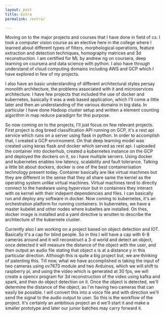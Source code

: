```yaml
---
layout: post
title: Extra
permalink: /extra/

---
```



Moving on to the major projects and courses that I have done in field of cs.
I took a computer vision course as an elective here in the college where I learned about different types of filters, morphological operations, feature extraction and detection techniques, homography matrices and 3d reconstruction. I am certified for ML by andrew ng on coursera, deep learning on coursera and data science with python. I also have through understand of cloud computing domains including AWS and GCP which I have explored in few of my projects.

I also have an basic understanding of different architectural styles persay monolith architecture, the problems associated with it and microservices architecture. I have few projects that included the use of docker and kubernetes, basically it was a web based application, which I'll come a little later and then an understanding of the various domains in big data. In particular I have done Hadoop cluster setup and written a element counting algorithm in map reduce paradigm for thsi purpose.

So now coming on to the projects, I'll just focus on few relevant projects.
First project is dog breed classification API running on GCP, it's a rest api service which runs on a server using flask in python. In order to accomplish that, I created a GCP envirnoment. On that deep learning model was created using keras flask and docker which served as rest api. I uploaded the container into dockerhub, created a kubernetes instance on the GCP and deployed the dockers on it, so i have multiple servers. Using docker and kubernetes enables low latency, scalability and fault tolerance.
Talking a little bit about dockers, docker is one of the best containerisation technology present today. Container basically are like virtual machines but they are different in the sense that they all share same the kernel as the operating system unlike virtual machines. Virtual machines tend to directly connect to the hardware using hypervisor but in containers they interact with os kernel with their indepent dependencies and files. I can basically run and deploy any software in docker. Now coming to kubernetes, it's an orchestration platform for running containers. In kubernetes, we have a master kubelet and other nodes where kubeltes are installed. On thes, docker image is installed and a yaml directive is wrutten to describe the architecture of the kubernete cluster.

Currently also I am working on a project based on object detection and IOT. Basically it's a cap for blind people. So in this I will have a cap with 6-8 cameras around and it will reconstruct a 3-d world and detect an object, once detected it will measure the distance of the object with the user, and then output an audio file stating that object x is at a distance y in this particular direction. Although this is quite a big project but, we are thinking of patenting this. Till now, what we have accomplished is taking the input of two cameras using ov7673 module and two Arduinos, which we will shift to raspberry pi, and using the video which is generated at 30 fps, we will create a opencv program for 3d reconstruction of the video using kafka and spark, and then do object detection on it. Once the object is detected, we'll determine the distance of the object, as I'm having two cameras that can easily be possible. I will convert this into a voice file and with direction we'll send the signal to the audio output to user. So this is the workflow of the project. It's certainly an ambitious project an d we'll start it and make a smaller prototype and later our junior batches may carry forward it.
